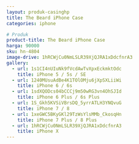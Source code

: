 ```yaml
---
layout: produk-casinghp
title: The Beard iPhone Case
categories: iphone

# Produk
product-title: The Beard iPhone Case
harga: 90000
sku: hn-4804
image-drive: 1hRCWjCu0NmLSLR39XjQJRA1xDdcfnrA3
gallery:
  - url: 1s1CI4nUIuNk9fVcdAwTvXpxEckmktOdc
    title: iPhone 5 / 5s / SE
  - url: 1240MUsuAdBe4K1TOlOMju6jXpSXLiiWi
    title: iPhone 6 / 6s
  - url: 1sdXQODcs04bCCCj9m50wRG3vn4OhSJId
    title: iPhone 6 Plus / 6s Plus
  - url: 1S_Gkh5KVSiVBrsDQ_5yrrATLH3YNQvuG
    title: iPhone 7 / 8
  - url: 1xeGWC5BKyGKl29TzWsYlsMMb_CkosqHn
    title: iPhone 7 Plus / 8 Plus
  - url: 1hRCWjCu0NmLSLR39XjQJRA1xDdcfnrA3
    title: iPhone X
---
```

